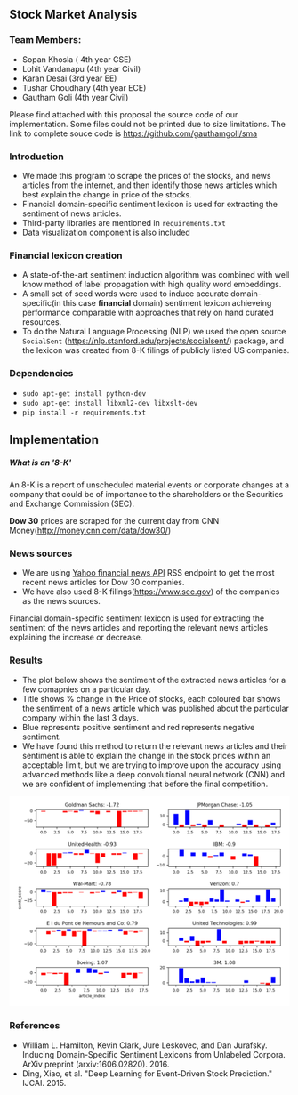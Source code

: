 ## Stock Market Analysis
### Team Members:
 - Sopan Khosla ( 4th year CSE)
 - Lohit Vandanapu (4th year Civil)
 - Karan Desai (3rd year EE)
 - Tushar Choudhary (4th year ECE)
 - Gautham Goli (4th year Civil)

Please find attached with this proposal the source code of our implementation. Some files could not be printed due to size limitations.
The link to complete souce code is https://github.com/gauthamgoli/sma

### Introduction
 - We made this program to scrape the prices of the stocks, and news articles from the internet, and then identify those news articles which best explain the change in price of the stocks.
 - Financial domain-specific sentiment lexicon is used for extracting the sentiment of news articles.
 - Third-party libraries are mentioned in `requirements.txt`
 - Data visualization component is also included

### Financial lexicon creation
 - A state-of-the-art sentiment induction algorithm was combined with well know method of label propagation with high quality word embeddings.
 - A small set of seed words were used to induce accurate domain-specific(in this case **financial** domain) sentiment lexicon achieveing performance comparable with approaches that rely on hand curated resources.
 - To do the Natural Language Processing (NLP) we used the open source `SocialSent` (https://nlp.stanford.edu/projects/socialsent/) package, and the lexicon was created from 8-K filings of publicly listed US companies.

### Dependencies
 - ```sudo apt-get install python-dev```
 - ```sudo apt-get install libxml2-dev libxslt-dev```
 - ```pip install -r requirements.txt```

## Implementation

#####  What is an '8-K'
An 8-K is a report of unscheduled material events or corporate changes at a company that could be of importance to the shareholders or the Securities and Exchange Commission (SEC).

**Dow 30** prices are scraped for the current day from CNN Money(http://money.cnn.com/data/dow30/)
### News sources
 - We are using [Yahoo financial news API](https://developer.yahoo.com/finance/company.html) RSS endpoint  to get the most recent news articles for Dow 30 companies.
 - We have also used 8-K filings(https://www.sec.gov) of the companies as the news sources.

Financial domain-specific sentiment lexicon is used for extracting the sentiment of the news articles and reporting the relevant news articles explaining the increase or decrease.

### Results
 - The plot below shows the sentiment of the extracted news articles for a few comapnies on a particular day.
 - Title shows % change in the Price of stocks, each coloured bar shows the sentiment of a news article which was published about the particular company within the last 3 days.
 - Blue represents positive sentiment and red represents negative sentiment.
 - We have found this method to return the relevant news articles and their sentiment is able to explain the change in the stock prices within an acceptable limit, but we are trying to improve upon the accuracy using advanced methods like a deep convolutional neural network (CNN) and we are confident of implementing that before the final competition.


![sentiment-viz](https://github.com/GauthamGoli/sma/raw/master/test_result.png)

### References
- William L. Hamilton, Kevin Clark, Jure Leskovec, and Dan Jurafsky. Inducing Domain-Specific Sentiment Lexicons from Unlabeled Corpora. ArXiv preprint (arxiv:1606.02820). 2016.
- Ding, Xiao, et al. "Deep Learning for Event-Driven Stock Prediction." IJCAI. 2015.

